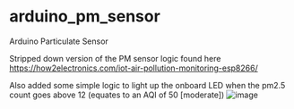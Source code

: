 # arduino_pm_sensor
Arduino Particulate Sensor

Stripped down version of the PM sensor logic found here https://how2electronics.com/iot-air-pollution-monitoring-esp8266/

Also added some simple logic to light up the onboard LED when the pm2.5 count goes above 12 (equates to an AQI of 50 [moderate])
![image](https://user-images.githubusercontent.com/479079/189999934-3ebeae1c-9b65-4d18-86f1-bc0fe15f0d5a.png)
